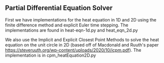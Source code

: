 ## Partial Differential Equation Solver

First we have implementations for the heat equation in 1D and 2D using the finite difference method and explicit Euler time stepping. The implementations are found in heat-eqn-1d.py and heat_eqn_2d.py

We also use the Implicit and Explicit Closest Point Methods to solve the heat equation on the unit circle in 2D (based off of Macdonald and Ruuth's paper https://steveruuth.org/wp-content/uploads/2020/10/icpm.pdf). The implementation is in cpm_heatEquation2D.py


